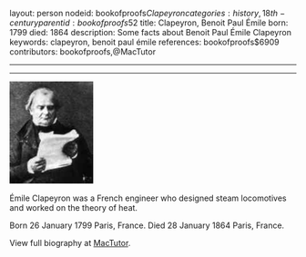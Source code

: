 layout: person
nodeid: bookofproofs$Clapeyron
categories: history,18th-century
parentid: bookofproofs$52
title: Clapeyron, Benoit Paul Émile
born: 1799
died: 1864
description: Some facts about Benoit Paul Émile Clapeyron
keywords: clapeyron, benoit paul émile
references: bookofproofs$6909
contributors: bookofproofs,@MacTutor

---


---

![Clapeyron.jpg](https://github.com/bookofproofs/bookofproofs.github.io/blob/main/_sources/_assets/images/portraits/Clapeyron.jpg?raw=true)

Émile Clapeyron was a French engineer who designed steam locomotives and worked on the theory of heat.

Born 26 January 1799 Paris, France. Died 28 January 1864 Paris, France.


View full biography at [MacTutor](https://mathshistory.st-andrews.ac.uk/Biographies/Clapeyron/).